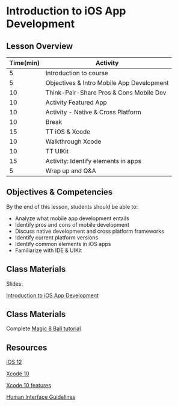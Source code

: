 # Introduction to iOS App Development

## Lesson Overview

| **Time(min)** | **Activity**                              |
| ------------- | ------------------------------------------|
| 5             | Introduction to course                    |
| 5             | Objectives & Intro Mobile App Development |
| 10            | Think-Pair-Share Pros & Cons Mobile Dev   |
| 10            | Activity Featured App                     |
| 10            | Activity - Native & Cross Platform        |
| 10            | Break                                     |
| 15            | TT iOS & Xcode                            |
| 10            | Walkthrough Xcode                         |
| 10            | TT UIKit                                  |
| 15            | Activity: Identify elements in apps       |
| 5             | Wrap up and Q&A                           |

## Objectives & Competencies

By the end of this lesson, students should be able to:

- Analyze what mobile app development entails
- Identify pros and cons of mobile development
- Discuss native development and cross platform frameworks
- Identify current platform versions
- Identify common elements in iOS apps
- Familiarize with IDE & UIKit

## Class Materials

Slides:

[Introduction to iOS App Development](https://docs.google.com/presentation/d/1U0K65MGwAeD9m8TiNnXustSiM-cVK-_y-Frvi3jXQTA/edit?usp=sharing)

## Class Materials

Complete [Magic 8 Ball tutorial](https://www.makeschool.com/academy/track/learn-how-to-build-apps--magic-8-ball)

## Resources

[iOS 12](https://www.apple.com/ios/ios-12/)

[Xcode 10](https://developer.apple.com/xcode/)

[Xcode 10 features](https://www.youtube.com/watch?v=RwO5HKuqLEg)

[Human Interface Guidelines](https://developer.apple.com/design/human-interface-guidelines/ios/overview/interface-essentials/)
